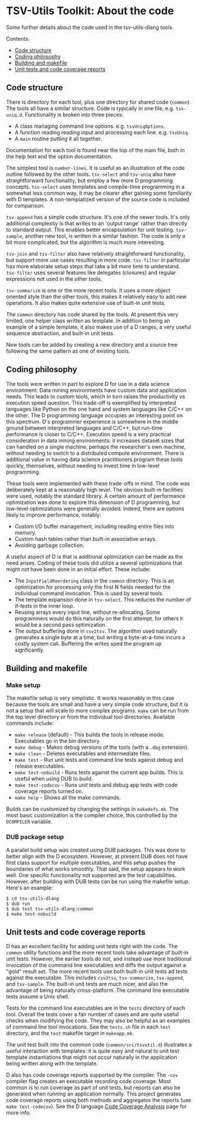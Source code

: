 # TSV-Utils Toolkit: About the code

Some further details about the code used in the tsv-utils-dlang tools.

Contents:
* [Code structure](#code-structure)
* [Coding philosophy](#coding-philosophy)
* [Building and makefile](#building-and-makefile)
* [Unit tests and code coverage reports](#unit-tests-and-code-coverage-reports)

## Code structure

There is directory for each tool, plus one directory for shared code (`common`). The tools all have a similar structure. Code is typically in one file, e.g. `tsv-uniq.d`. Functionality is broken into three pieces:

* A class managing command line options. e.g. `tsvUniqOptions`.
* A function reading reading input and processing each line. e.g. `tsvUniq`.
* A `main` routine putting it all together.

Documentation for each tool is found near the top of the main file, both in the help text and the option documentation.

The simplest tool is `number-lines`. It is useful as an illustration of the code outline followed by the other tools. `tsv-select` and `tsv-uniq` also have straightforward functionality, but employ a few more D programming concepts. `tsv-select` uses templates and compile-time programming in a somewhat less common way, it may be clearer after gaining some familiarity with D templates. A non-templatized version of the source code is included for comparison. 

`tsv-append` has a simple code structure. It's one of the newer tools. It's only additional complexity is that writes to an 'output range' rather than directly to standard output. This enables better encapsulation for unit testing. `tsv-sample`, another new tool, is written in a similar fashion. The code is only a bit more complicated, but the algorithm is much more interesting.

`tsv-join` and `tsv-filter` also have relatively straightforward functionality, but support more use cases resulting in more code. `tsv-filter` in particular has more elaborate setup steps that take a bit more time to understand. `tsv-filter` uses several features like delegates (closures) and regular expressions not used in the other tools.

`tsv-summarize` is one or the more recent tools. It uses a more object oriented style than the other tools, this makes it relatively easy to add new operations. It also makes quite extensive use of built-in unit tests.

The `common` directory has code shared by the tools. At present this very limited, one helper class written as template. In addition to being an example of a simple template, it also makes use of a D ranges, a very useful sequence abstraction, and built-in unit tests.

New tools can be added by creating a new directory and a source tree following the same pattern as one of existing tools.

## Coding philosophy

The tools were written in part to explore D for use in a data science environment. Data mining environments have custom data and application needs. This leads to custom tools, which in turn raises the productivity vs execution speed question. This trade-off is exemplified by interpreted languages like Python on the one hand and system languages like C/C++ on the other. The D programming language occupies an interesting point on this spectrum. D's programmer experience is somewhere in the middle ground between interpreted languages and C/C++, but run-time performance is closer to C/C++. Execution speed is a very practical consideration in data mining environments: it increases dataset sizes that can handled on a single machine, perhaps the researcher's own machine, without needing to switch to a distributed compute environment. There is additional value in having data science practitioners program these tools quickly, themselves, without needing to invest time in low-level programming.

These tools were implemented with these trade-offs in mind. The code was deliberately kept at a reasonably high level. The obvious built-in facilities were used, notably the standard library. A certain amount of performance optimization was done to explore this dimension of D programming, but low-level optimizations were generally avoided. Indeed, there are options likely to improve performance, notably:

* Custom I/O buffer management, including reading entire files into memory.
* Custom hash tables rather than built-in associative arrays.
* Avoiding garbage collection.

A useful aspect of D is that is additional optimization can be made as the need arises. Coding of these tools did utilize a several optimizations that might not have been done in an initial effort. These include:

* The `InputFieldReordering` class in the `common` directory. This is an optimization for processing only the first N fields needed for the individual command invocation. This is used by several tools. 
* The template expansion done in `tsv-select`. This reduces the number of if-tests in the inner loop.
* Reusing arrays every input line, without re-allocating. Some programmers would do this naturally on the first attempt, for others it would be a second pass optimization.
* The output buffering done in `csv2tsv`. The algorithm used naturally generates a single byte at a time, but writing a byte-at-a-time incurs a costly system call. Buffering the writes sped the program up signficantly.

## Building and makefile

### Make setup

The makefile setup is very simplistic. It works reasonably in this case because the tools are small and have a very simple code structure, but it is not a setup that will scale to more complex programs. `make` can be run from the top level directory or from the individual tool directories. Available commands include:

* `make release` (default) - This builds the tools in release mode. Executables go in the bin directory.
* `make debug` - Makes debug versions of the tools (with a `.dbg` extension).
* `make clean` - Deletes executables and intermediate files.
* `make test` - Run unit tests and command line tests against debug and release executables.
* `make test-nobuild` - Runs tests against the current app builds. This is useful when using DUB to build.
* `make test-codecov` - Runs unit tests and debug app tests with code coverage reports turned on.
* `make help` - Shows all the make commands.

Builds can be customized by changing the settings in `makedefs.mk`. The most basic customization is the compiler choice, this controlled by the `DCOMPILER` variable.

### DUB package setup

A parallel build setup was created using DUB packages. This was done to better align with the D ecosystem. However, at present DUB does not have first class support for multiple executables, and this setup pushes the boundaries of what works smoothly. That said, the setup appears to work well. One specific functionality not supported are the test capabilities. However, after building with DUB tests can be run using the makefile setup. Here's an example:
```
$ cd tsv-utils-dlang
$ dub run
$ dub test tsv-utils-dlang:common
$ make test-nobuild
```

## Unit tests and code coverage reports

D has an excellent facility for adding unit tests right with the code. The `common` utility functions and the more recent tools take advantage of built-in unit tests. However, the earlier tools do not, and instead use more traditional invocation of the command line executables and diffs the output against a "gold" result set. The more recent tools use both built-in unit tests ad tests against the executable. This includes `csv2tsv`, `tsv-summarize`, `tsv-append`, and `tsv-sample`. The built-in unit tests are much nicer, and also the advantage of being naturally cross-platform. The command line executable tests assume a Unix shell.

Tests for the command line executables are in the `tests` directory of each tool. Overall the tests cover a fair number of cases and are quite useful checks when modifying the code. They may also be helpful as an examples of command line tool invocations. See the `tests.sh` file in each `test` directory, and the `test` makefile target in `makeapp.mk`.

The unit test built into the common code (`common/src/tsvutil.d`) illustrates a useful interaction with templates: it is quite easy and natural to unit test template instantiations that might not occur naturally in the application being written along with the template.

D also has code coverage reports supported by the compiler. The `-cov` compiler flag creates an executable recording code coverage. Most common is to run coverage as part of unit tests, but reports can also be generated when running an application normally. This project generates code coverage reports using both methods and aggregates the reports (use `make test-codecov`). See the D language [Code Coverage Analysis](https://dlang.org/code_coverage.html) page for more info.

